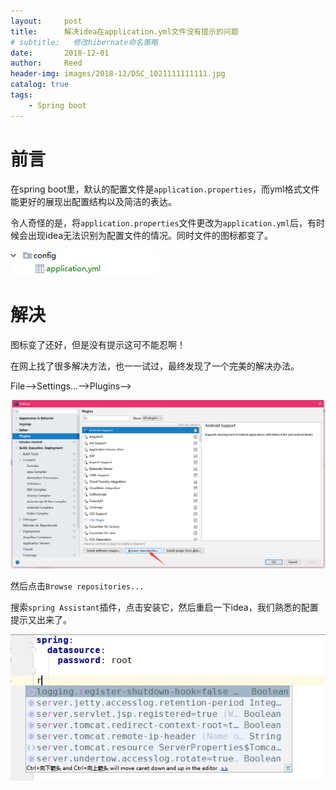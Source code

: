 ```yaml
---
layout:     post
title:      解决idea在application.yml文件没有提示的问题
# subtitle:   修改hibernate命名策略
date:       2018-12-01
author:     Reed
header-img: images/2018-12/DSC_1021111111111.jpg
catalog: true
tags:
    - Spring boot
---
```


# 前言
在spring boot里，默认的配置文件是`application.properties`，而yml格式文件能更好的展现出配置结构以及简洁的表达。

令人奇怪的是，将`application.properties`文件更改为`application.yml`后，有时候会出现idea无法识别为配置文件的情况。同时文件的图标都变了。

![](/images/2018-12/2019.png)

# 解决
图标变了还好，但是没有提示这可不能忍啊！

在网上找了很多解决方法，也一一试过，最终发现了一个完美的解决办法。

File-->Settings...-->Plugins-->

![](/images/2018-12/1152315.png)

然后点击`Browse repositories...`

搜索`spring Assistant`插件，点击安装它，然后重启一下idea，我们熟悉的配置提示又出来了。

![](/images/2018-12/01152628.png)